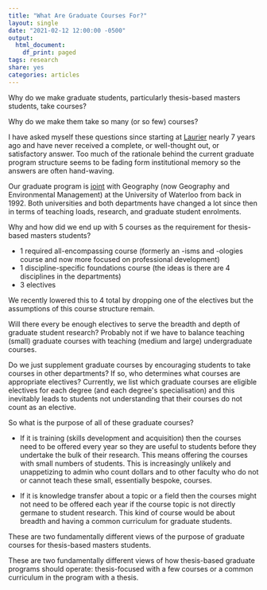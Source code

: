 ```yaml
---
title: "What Are Graduate Courses For?"
layout: single
date: "2021-02-12 12:00:00 -0500"
output:
  html_document:
    df_print: paged
tags: research
share: yes
categories: articles
---
```


Why do we make graduate students, particularly thesis-based masters students, take courses?

Why do we make them take so many (or so few) courses?

I have asked myself these questions since starting at [Laurier](https://wlu.ca/ges) nearly 7 years ago and have never received a complete, or well-thought out, or satisfactory answer. Too much of the rationale behind the current graduate program structure seems to be fading form institutional memory so the answers are often hand-waving.

Our graduate program is [joint](https://uwaterloo.ca/waterloo-laurier-graduate-program-in-geography/) with Geography (now Geography and Environmental Management) at the University of Waterloo from back in 1992. Both universities and both departments have changed a lot since then in terms of teaching loads, research, and graduate student enrolments.

Why and how did we end up with 5 courses as the requirement for thesis-based masters students?

* 1 required all-encompassing course (formerly an -isms and -ologies course and now more focused on professional development)
* 1 discipline-specific foundations course (the ideas is there are 4 disciplines in the departments)
* 3 electives

We recently lowered this to 4 total by dropping one of the electives but the assumptions of this course structure remain.

Will there every be enough electives to serve the breadth and depth of graduate student research? Probably not if we have to balance teaching (small) graduate courses with teaching (medium and large) undergraduate courses.

Do we just supplement graduate courses by encouraging students to take courses in other departments? If so, who determines what courses are appropriate electives? Currently, we list which graduate courses are eligible electives for each degree (and each degree's specialisation) and this inevitably leads to students not understanding that their courses do not count as an elective.

So what is the purpose of all of these graduate courses?

* If it is training (skills development and acquisition) then the courses need to be offered every year so they are useful to students before they undertake the bulk of their research. This means offering the courses with small numbers of students. This is increasingly unlikely and unappetizing to admin who count dollars and to other faculty who do not or cannot teach these small, essentially bespoke, courses.

* If it is knowledge transfer about a topic or a field then the courses might not need to be offered each year if the course topic is not directly germane to student research. This kind of course would be about breadth and having a common curriculum for graduate students.

These are two fundamentally different views of the purpose of graduate courses for thesis-based masters students.

These are two fundamentally different views of how thesis-based graduate programs should operate: thesis-focused with a few courses or a common curriculum in the program with a thesis.

